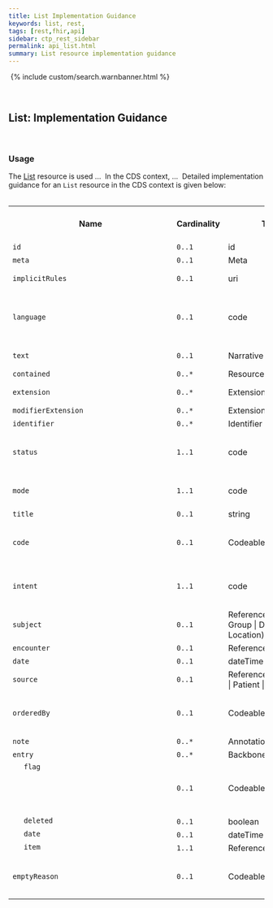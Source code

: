 ```yaml
---
title: List Implementation Guidance
keywords: list, rest,
tags: [rest,fhir,api]
sidebar: ctp_rest_sidebar
permalink: api_list.html
summary: List resource implementation guidance
---
```

​
{% include custom/search.warnbanner.html %}
<style>
td.sub{
    content: '';
    display: block;
    width: 285px;
    background-image: url(images/tbl_vjoin_end.png);
    background-repeat: no-repeat;
    background-position: 10px 10px;
    padding-left: 30px; 
}
</style>
​
## List: Implementation Guidance ##
​
### Usage ###
The [List](http://hl7.org/fhir/STU3/list.html) resource is used ...
​
In the CDS context, ...
​
Detailed implementation guidance for an `List` resource in the CDS context is given below:  
​
​
<table style="min-width:100%;width:100%">
<tr>
    <th style="width:10%;">Name</th>
    <th style="width:5%;">Cardinality</th>
    <th style="width:10%;">Type</th>
      <th style="width:38%;">FHIR Documentation</th>
   <th style="width:37%;">CDS Implementation Guidance</th>
</tr>
<tr>
  <td><code>id</code></td>
    <td><code>0..1</code></td>
    <td>id</td>
    <td>Logical id of this artifact</td>
	<td></td>
</tr>
<tr>
  <td><code>meta</code></td>
    <td><code>0..1</code></td>
    <td>Meta</td>
    <td>Metadata about the resource</td>
		<td></td>
</tr>
<tr>
  <td><code>implicitRules</code></td>
    <td><code>0..1</code></td>
    <td>uri</td>
    <td>A set of rules under which this content was created</td>
		<td></td>
</tr>
<tr>
  <td><code>language</code></td>
    <td><code>0..1</code></td>
    <td>code</td>
    <td>Language of the resource content. <br/> (Common Languages [Extensible but limited to All Languages)](http://hl7.org/fhir/stu3/valueset-languages.html)</td>
	<td></td>
</tr>
<tr>
  <td><code>text</code></td>
    <td><code>0..1</code></td>
    <td>Narrative</td>
    <td>Text summary of the resource, for human interpretation</td>
	<td></td>
</tr>
<tr>
  <td><code>contained</code></td>
    <td><code>0..*</code></td>
    <td>Resource</td>
    <td>Contained, inline Resources</td>
	<td></td>
</tr>
<tr>
  <td><code>extension</code></td>
    <td><code>0..*</code></td>
    <td>Extension</td>
    <td>Additional Content defined by implementations</td>
	<td></td>
</tr>
<tr>
  <td><code>modifierExtension</code></td>
    <td><code>0..*</code></td>
    <td>Extension</td>
    <td>Extensions that cannot be ignored</td>
	<td></td>
</tr>
<tr>
  <td><code>identifier</code></td>
    <td><code>0..*</code></td>
    <td>Identifier</td>
    <td>Business identifier</td>
<td></td>
</tr>
<tr>
  <td><code>status</code></td>
    <td><code>1..1</code></td>
    <td>code</td>
    <td>current | retired | entered-in-error<br>
[ListStatus](https://www.hl7.org/fhir/STU3/valueset-list-status.html) (Required)</td>
<td></td>
</tr>
<tr>
  <td><code>mode</code></td>
    <td><code>1..1</code></td>
    <td>code</td>
    <td>working | snapshot | changes
[ListMode](https://www.hl7.org/fhir/STU3/valueset-list-mode.html) (Required)</td>
<td></td>
</tr>
<tr>
  <td><code>title</code></td>
    <td><code>0..1</code></td>
    <td>string</td>
    <td>Descriptive name for the list</td>
<td></td>
</tr>
<tr>
  <td><code>code</code></td>
    <td><code>0..1</code></td>
    <td>CodeableConcept</td>
    <td>What the purpose of this list is<br>
[Example Use Codes for List](https://www.hl7.org/fhir/STU3/valueset-list-example-codes.html) (Example)</td>
<td></td>
</tr>
<tr>
  <td><code>intent</code></td>
    <td><code>1..1</code></td>
    <td>code</td>
    <td>proposal | plan | order +<br>
[RequestIntent](http://hl7.org/fhir/STU3/valueset-request-intent.html) (Required)</td>
<td></td>
</tr>
<tr>
  <td><code>subject</code></td>
    <td><code>0..1</code></td>
    <td>Reference(Patient | Group | Device | Location)</td>
    <td>If all resources have the same subject</td>
<td></td>
</tr>
<tr>
  <td><code>encounter</code></td>
    <td><code>0..1</code></td>
    <td>Reference(Encounter)</td>
    <td>Context in which list was created</td>
<td></td>
</tr>
<tr>
  <td><code>date</code></td>
    <td><code>0..1</code></td>
    <td>dateTime</td>
    <td>When the list was prepared</td>
<td></td>
</tr>
<tr>
  <td><code>source</code></td>
    <td><code>0..1</code></td>
    <td>Reference(Practitioner | Patient | Device)</td>
    <td>Who and/or what defined the list contents (aka Author</td>
<td></td>
</tr>
<tr>
  <td><code>orderedBy</code></td>
    <td><code>0..1</code></td>
    <td>CodeableConcept</td>
    <td>What order the list has<br>
[List Order Codes](https://www.hl7.org/fhir/STU3/valueset-list-order.html) (Preferred)</td>
<td></td>
</tr>
<tr>
  <td><code>note</code></td>
    <td><code>0..*</code></td>
    <td>Annotation</td>
    <td>Comments about the list</td>
<td></td>
</tr>
<tr>
  <td><code>entry</code></td>
    <td><code>0..*</code></td>
    <td>BackboneElement</td>
    <td>Entries in the list</td>
<td></td>
</tr>
<tr>
  <td class="sub"><code>flag</code></td>
    <td><code>0..1</code></td>
    <td>CodeableConcept</td>
    <td>Status/Workflow information about this item<br>
[Patient Medicine Change Types](https://www.hl7.org/fhir/STU3/valueset-list-item-flag.html) (Example)</td>
<td></td>
</tr>
<tr>
  <td class="sub"><code>deleted</code></td>
    <td><code>0..1</code></td>
    <td>boolean</td>
    <td>If this item is actually marked as deleted</td>
<td></td>
</tr>
<tr>
  <td class="sub"><code>date</code></td>
    <td><code>0..1</code></td>
    <td>dateTime</td>
    <td>When item was added to list</td>
<td></td>
</tr>
<tr>
  <td class="sub"><code>item</code></td>
    <td><code>1..1</code></td>
    <td>Reference(Any)</td>
    <td>Actual entry</td>
<td></td>
</tr>
<tr>
  <td><code>emptyReason</code></td>
    <td><code>0..1</code></td>
    <td>CodeableConcept</td>
    <td>Why list is empty<br>
[List Empty Reasons](https://www.hl7.org/fhir/STU3/valueset-list-empty-reason.html) (Preferred)</td>
<td></td>
</tr>
</table>
<!--stackedit_data:
eyJoaXN0b3J5IjpbLTEzMTcyMzQ4MzNdfQ==
-->